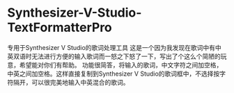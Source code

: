 # Synthesizer-V-Studio-TextFormatterPro
专用于Synthesizer V Studio的歌词处理工具
这是一个因为我发现在歌词中有中英双语时无法进行方便的输入歌词而一怒之下怒了一下，写出了个这么个简陋的玩意，希望能对你们有帮助。
功能很简答，将输入的歌词，中文字符之间加空格，中英之间加空格。这样直接复制到Synthesizer V Studio的歌词框中，不选择按字符隔开，可以很完美地输入中英混合的歌词。
